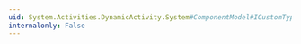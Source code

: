 ```yaml
---
uid: System.Activities.DynamicActivity.System#ComponentModel#ICustomTypeDescriptor#GetClassName
internalonly: False
---
```

